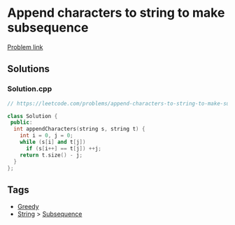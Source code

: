 # Append characters to string to make subsequence

[Problem link](https://leetcode.com/problems/append-characters-to-string-to-make-subsequence/)

## Solutions


### Solution.cpp
```cpp
// https://leetcode.com/problems/append-characters-to-string-to-make-subsequence/

class Solution {
 public:
  int appendCharacters(string s, string t) {
    int i = 0, j = 0;
    while (s[i] and t[j])
      if (s[i++] == t[j]) ++j;
    return t.size() - j;
  }
};
```
## Tags

* [Greedy](/Collections/greedy.md#greedy)
* [String](/Collections/string.md#string) > [Subsequence](/Collections/string.md#subsequence)
